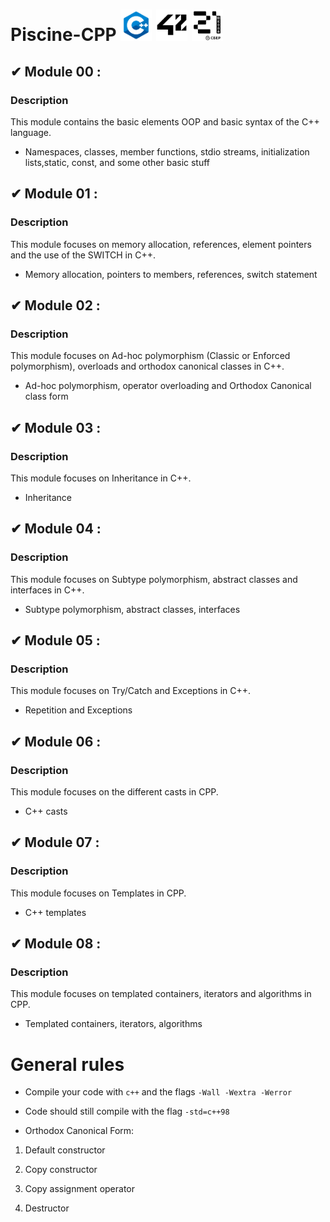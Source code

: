 #  Piscine-CPP <img alt="C++ icon" src="./images/c-plus-plus-logo.png" width="50" height="50"> <img alt="42 icon" src="./images/42-logo.svg.png"  width="50" height="50"> <img alt="21 icon" src="./images/21-logo.webp" width="50" height="50">

## ✔ Module 00 : 
### <strong>Description</strong>

This module contains the basic elements OOP and basic syntax of the C++ language.

- Namespaces, classes, member functions, stdio streams, initialization lists,static, const, and some other basic stuff

## ✔ Module 01 :
### <strong>Description</strong>

This module focuses on memory allocation, references, element pointers and the use of the SWITCH in C++.

- Memory allocation, pointers to members, references, switch statement

## ✔ Module 02 :
### <strong>Description</strong>

This module focuses on Ad-hoc polymorphism (Classic or Enforced polymorphism), overloads and orthodox canonical classes in C++.

- Ad-hoc polymorphism, operator overloading and Orthodox Canonical class form

## ✔ Module 03 :
### <strong>Description</strong>

This module focuses on Inheritance in C++.

- Inheritance

## ✔ Module 04 :
### <strong>Description</strong>

This module focuses on Subtype polymorphism, abstract classes and interfaces in C++.

- Subtype polymorphism, abstract classes, interfaces

## ✔ Module 05 :
### <strong>Description</strong>

This module focuses on Try/Catch and Exceptions in C++.

- Repetition and Exceptions

## ✔ Module 06 :
### <strong>Description</strong>

This module focuses on the different casts in CPP.

- C++ casts

## ✔ Module 07 :
### <strong>Description</strong>

This module focuses on Templates in CPP.

- C++ templates

## ✔ Module 08 :
### <strong>Description</strong>

This module focuses on templated containers, iterators and algorithms in CPP.

- Templated containers, iterators, algorithms

# General rules

- Compile your code with `c++` and the flags `-Wall -Wextra -Werror`

- Code should still compile with the flag `-std=c++98`

- Orthodox Canonical Form:

1. Default constructor

2. Copy constructor

3. Copy assignment operator

4. Destructor